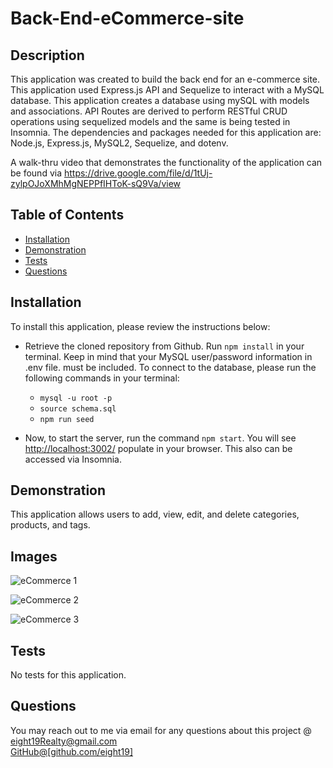 # Back-End-eCommerce-site

## Description 
This application was created to build the back end for an e-commerce site. This application used Express.js API and Sequelize to interact with a MySQL database. This application creates a database using mySQL with models and associations. API Routes are derived to perform RESTful CRUD operations using sequelized models and the same is being tested in Insomnia. The dependencies and packages needed for this application are: Node.js, Express.js, MySQL2, Sequelize, and dotenv.

A walk-thru video that demonstrates the functionality of the application can be found via https://drive.google.com/file/d/1tUj-zylpOJoXMhMgNEPPfIHToK-sQ9Va/view

## Table of Contents
* [Installation](#installation)
* [Demonstration](#Demonstration)
* [Tests](#tests)
* [Questions](#questions)

## Installation
   To install this application, please review the instructions below:

* Retrieve the cloned repository from Github. Run `npm install` in your terminal. Keep in mind that your MySQL user/password information in .env file. must be           included. To connect to the database, please run the following commands in your terminal:

    - `mysql -u root -p`
    - `source schema.sql`
    - `npm run seed`

* Now, to start the server, run the command `npm start`. You will see <http://localhost:3002/> populate in your browser. This also can be accessed via Insomnia.

## Demonstration 
This application allows users to add, view, edit, and delete categories, products, and tags. 

## Images

![eCommerce 1](https://user-images.githubusercontent.com/110131964/220720338-e649250f-62e7-4734-a6c9-f7cccd0a1602.jpg)

![eCommerce 2](https://user-images.githubusercontent.com/110131964/220720372-245906ab-f088-4d3b-bccd-d86007196493.jpg)

![eCommerce 3](https://user-images.githubusercontent.com/110131964/220720410-e117fb4d-7b82-40cc-b34b-c85e32790a0e.jpg)

## Tests
No tests for this application. 

## Questions
You may reach out to me via email for any questions about this project @ [eight19Realty@gmail.com](mailto:eight19Realty@gmail.com) </br>
[GitHub@[github.com/eight19]](https://github.com/Eight19) 
